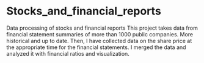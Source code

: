 # Stocks_and_financial_reports
Data processing of stocks and financial reports
This project takes data from financial statement summaries of more than 1000 public companies. More historical and up to date. Then, I have collected data on the share price at the appropriate time for the financial statements.
I merged the data and analyzed it with financial ratios and visualization.
